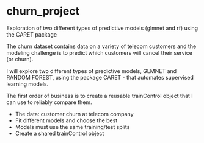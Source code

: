 # churn_project
Exploration of two different types of predictive models (glmnet and rf) using the CARET package


The churn dataset contains data on a variety of telecom customers and the modeling challenge is to predict which 
customers will cancel their service (or churn).

I will explore two different types of predictive models, GLMNET and RANDOM FOREST, using the package CARET - that automates supervised learning models.

The first order of business is to create a reusable trainControl object that I can use to reliably compare them.

* The data: customer churn at telecom company
* Fit different models and choose the best
* Models must use the same training/test splits
* Create a shared trainControl object

